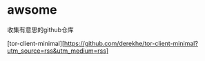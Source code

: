 # awsome
收集有意思的github仓库


[tor-client-minimal][https://github.com/derekhe/tor-client-minimal?utm_source=rss&utm_medium=rss]
